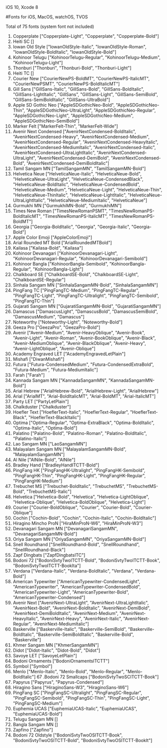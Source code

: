 iOS 10, Xcode 8

#Fonts for iOS, MacOS, watchOS, TVOS

Total of 75 fonts (system font not included)

1. Copperplate ["Copperplate-Light", "Copperplate", "Copperplate-Bold"]
2. Heiti SC []
3. Iowan Old Style ["IowanOldStyle-Italic", "IowanOldStyle-Roman", "IowanOldStyle-BoldItalic", "IowanOldStyle-Bold"]
4. Kohinoor Telugu ["KohinoorTelugu-Regular", "KohinoorTelugu-Medium", "KohinoorTelugu-Light"]
5. Thonburi ["Thonburi", "Thonburi-Bold", "Thonburi-Light"]
6. Heiti TC []
7. Courier New ["CourierNewPS-BoldMT", "CourierNewPS-ItalicMT", "CourierNewPSMT", "CourierNewPS-BoldItalicMT"]
8. Gill Sans ["GillSans-Italic", "GillSans-Bold", "GillSans-BoldItalic", "GillSans-LightItalic", "GillSans", "GillSans-Light", "GillSans-SemiBold", "GillSans-SemiBoldItalic", "GillSans-UltraBold"]
9. Apple SD Gothic Neo ["AppleSDGothicNeo-Bold", "AppleSDGothicNeo-Thin", "AppleSDGothicNeo-UltraLight", "AppleSDGothicNeo-Regular", "AppleSDGothicNeo-Light", "AppleSDGothicNeo-Medium", "AppleSDGothicNeo-SemiBold"]
10. Marker Felt ["MarkerFelt-Thin", "MarkerFelt-Wide"]
11. Avenir Next Condensed ["AvenirNextCondensed-BoldItalic", "AvenirNextCondensed-Heavy", "AvenirNextCondensed-Medium", "AvenirNextCondensed-Regular", "AvenirNextCondensed-HeavyItalic", "AvenirNextCondensed-MediumItalic", "AvenirNextCondensed-Italic", "AvenirNextCondensed-UltraLightItalic", "AvenirNextCondensed-UltraLight", "AvenirNextCondensed-DemiBold", "AvenirNextCondensed-Bold", "AvenirNextCondensed-DemiBoldItalic"]
12. Tamil Sangam MN ["TamilSangamMN", "TamilSangamMN-Bold"]
13. Helvetica Neue ["HelveticaNeue-Italic", "HelveticaNeue-Bold", "HelveticaNeue-UltraLight", "HelveticaNeue-CondensedBlack", "HelveticaNeue-BoldItalic", "HelveticaNeue-CondensedBold", "HelveticaNeue-Medium", "HelveticaNeue-Light", "HelveticaNeue-Thin", "HelveticaNeue-ThinItalic", "HelveticaNeue-LightItalic", "HelveticaNeue-UltraLightItalic", "HelveticaNeue-MediumItalic", "HelveticaNeue"]
14. Gurmukhi MN ["GurmukhiMN-Bold", "GurmukhiMN"]
15. Times New Roman ["TimesNewRomanPSMT", "TimesNewRomanPS-BoldItalicMT", "TimesNewRomanPS-ItalicMT", "TimesNewRomanPS-BoldMT"]
16. Georgia ["Georgia-BoldItalic", "Georgia", "Georgia-Italic", "Georgia-Bold"]
17. Apple Color Emoji ["AppleColorEmoji"]
18. Arial Rounded MT Bold ["ArialRoundedMTBold"]
19. Kailasa ["Kailasa-Bold", "Kailasa"]
20. Kohinoor Devanagari ["KohinoorDevanagari-Light", "KohinoorDevanagari-Regular", "KohinoorDevanagari-Semibold"]
21. Kohinoor Bangla ["KohinoorBangla-Semibold", "KohinoorBangla-Regular", "KohinoorBangla-Light"]
22. Chalkboard SE ["ChalkboardSE-Bold", "ChalkboardSE-Light", "ChalkboardSE-Regular"]
23. Sinhala Sangam MN ["SinhalaSangamMN-Bold", "SinhalaSangamMN"]
24. PingFang TC ["PingFangTC-Medium", "PingFangTC-Regular", "PingFangTC-Light", "PingFangTC-Ultralight", "PingFangTC-Semibold", "PingFangTC-Thin"]
25. Gujarati Sangam MN ["GujaratiSangamMN-Bold", "GujaratiSangamMN"]
26. Damascus ["DamascusLight", "DamascusBold", "DamascusSemiBold", "DamascusMedium", "Damascus"]
27. Noteworthy ["Noteworthy-Light", "Noteworthy-Bold"]
28. Geeza Pro ["GeezaPro", "GeezaPro-Bold"]
29. Avenir ["Avenir-Medium", "Avenir-HeavyOblique", "Avenir-Book", "Avenir-Light", "Avenir-Roman", "Avenir-BookOblique", "Avenir-Black", "Avenir-MediumOblique", "Avenir-BlackOblique", "Avenir-Heavy", "Avenir-LightOblique", "Avenir-Oblique"]
30. Academy Engraved LET ["AcademyEngravedLetPlain"]
31. Mishafi ["DiwanMishafi"]
32. Futura ["Futura-CondensedMedium", "Futura-CondensedExtraBold", "Futura-Medium", "Futura-MediumItalic"]
33. Farah ["Farah"]
34. Kannada Sangam MN ["KannadaSangamMN", "KannadaSangamMN-Bold"]
35. Arial Hebrew ["ArialHebrew-Bold", "ArialHebrew-Light", "ArialHebrew"]
36. Arial ["ArialMT", "Arial-BoldItalicMT", "Arial-BoldMT", "Arial-ItalicMT"]
37. Party LET ["PartyLetPlain"]
38. Chalkduster ["Chalkduster"]
39. Hoefler Text ["HoeflerText-Italic", "HoeflerText-Regular", "HoeflerText-Black", "HoeflerText-BlackItalic"]
40. Optima ["Optima-Regular", "Optima-ExtraBlack", "Optima-BoldItalic", "Optima-Italic", "Optima-Bold"]
41. Palatino ["Palatino-Bold", "Palatino-Roman", "Palatino-BoldItalic", "Palatino-Italic"]
42. Lao Sangam MN ["LaoSangamMN"]
43. Malayalam Sangam MN ["MalayalamSangamMN-Bold", "MalayalamSangamMN"]
44. Al Nile ["AlNile-Bold", "AlNile"]
45. Bradley Hand ["BradleyHandITCTT-Bold"]
46. PingFang HK ["PingFangHK-Ultralight", "PingFangHK-Semibold", "PingFangHK-Thin", "PingFangHK-Light", "PingFangHK-Regular", "PingFangHK-Medium"]
47. Trebuchet MS ["Trebuchet-BoldItalic", "TrebuchetMS", "TrebuchetMS-Bold", "TrebuchetMS-Italic"]
48. Helvetica ["Helvetica-Bold", "Helvetica", "Helvetica-LightOblique", "Helvetica-Oblique", "Helvetica-BoldOblique", "Helvetica-Light"]
49. Courier ["Courier-BoldOblique", "Courier", "Courier-Bold", "Courier-Oblique"]
50. Cochin ["Cochin-Bold", "Cochin", "Cochin-Italic", "Cochin-BoldItalic"]
51. Hiragino Mincho ProN ["HiraMinProN-W6", "HiraMinProN-W3"]
52. Devanagari Sangam MN ["DevanagariSangamMN", "DevanagariSangamMN-Bold"]
53. Oriya Sangam MN ["OriyaSangamMN", "OriyaSangamMN-Bold"]
54. Snell Roundhand ["SnellRoundhand-Bold", "SnellRoundhand", "SnellRoundhand-Black"]
55. Zapf Dingbats ["ZapfDingbatsITC"]
56. Bodoni 72 ["BodoniSvtyTwoITCTT-Bold", "BodoniSvtyTwoITCTT-Book", "BodoniSvtyTwoITCTT-BookIta"]
57. Verdana ["Verdana-Italic", "Verdana-BoldItalic", "Verdana", "Verdana-Bold"]
58. American Typewriter ["AmericanTypewriter-CondensedLight", "AmericanTypewriter", "AmericanTypewriter-CondensedBold", "AmericanTypewriter-Light", "AmericanTypewriter-Bold", "AmericanTypewriter-Condensed"]
59. Avenir Next ["AvenirNext-UltraLight", "AvenirNext-UltraLightItalic", "AvenirNext-Bold", "AvenirNext-BoldItalic", "AvenirNext-DemiBold", "AvenirNext-DemiBoldItalic", "AvenirNext-Medium", "AvenirNext-HeavyItalic", "AvenirNext-Heavy", "AvenirNext-Italic", "AvenirNext-Regular", "AvenirNext-MediumItalic"]
60. Baskerville ["Baskerville-Italic", "Baskerville-SemiBold", "Baskerville-BoldItalic", "Baskerville-SemiBoldItalic", "Baskerville-Bold", "Baskerville"]
61. Khmer Sangam MN ["KhmerSangamMN"]
62. Didot ["Didot-Italic", "Didot-Bold", "Didot"]
63. Savoye LET ["SavoyeLetPlain"]
64. Bodoni Ornaments ["BodoniOrnamentsITCTT"]
65. Symbol ["Symbol"]
66. Menlo ["Menlo-Italic", "Menlo-Bold", "Menlo-Regular", "Menlo-BoldItalic"]
67 .Bodoni 72 Smallcaps ["BodoniSvtyTwoSCITCTT-Book"]
68. Papyrus ["Papyrus", "Papyrus-Condensed"]
69. Hiragino Sans ["HiraginoSans-W3", "HiraginoSans-W6"]
70. PingFang SC ["PingFangSC-Ultralight", "PingFangSC-Regular", "PingFangSC-Semibold", "PingFangSC-Thin", "PingFangSC-Light", "PingFangSC-Medium"]
71. Euphemia UCAS ["EuphemiaUCAS-Italic", "EuphemiaUCAS", "EuphemiaUCAS-Bold"]
72. Telugu Sangam MN []
73. Bangla Sangam MN []
74. Zapfino ["Zapfino"]
75. Bodoni 72 Oldstyle ["BodoniSvtyTwoOSITCTT-Book", "BodoniSvtyTwoOSITCTT-Bold", "BodoniSvtyTwoOSITCTT-BookIt"]
